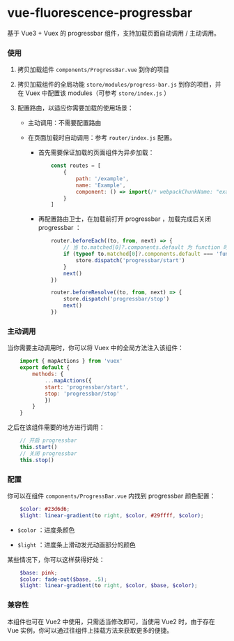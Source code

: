 # vue-fluorescence-progressbar

基于 Vue3 + Vuex 的 progressbar 组件，支持加载页面自动调用 / 主动调用。

### 使用

1. 拷贝加载组件 `components/ProgressBar.vue` 到你的项目

2. 拷贝加载组件的全局功能 `store/modules/progress-bar.js` 到你的项目，并在 Vuex 中配置该 modules（可参考 `store/index.js` ）

3. 配置路由，以适应你需要加载的使用场景：

     - 主动调用：不需要配置路由

     - 在页面加载时自动调用：参考 `router/index.js` 配置。

         - 首先需要保证加载的页面组件为异步加载：

            ```js
                const routes = [
                    {
                        path: '/example',
                        name: 'Example',
                        component: () => import(/* webpackChunkName: "example" */ '../views/Example.vue')
                    }
                ]
            ```
        
         - 再配置路由卫士，在加载前打开 progressbar ，加载完成后关闭 progressbar ：

            ```js
                router.beforeEach((to, from, next) => {
                    // 当 to.matched[0]?.components.default 为 function 时才为异步加载的组件页面
                    if (typeof to.matched[0]?.components.default === 'function') {
                        store.dispatch('progressbar/start')
                    }
                    next()
                })

                router.beforeResolve((to, from, next) => {
                    store.dispatch('progressbar/stop')
                    next()
                })
            ```

### 主动调用

当你需要主动调用时，你可以将 Vuex 中的全局方法注入该组件：

```js
    import { mapActions } from 'vuex'
    export default {
        methods: {
            ...mapActions({
            start: 'progressbar/start',
            stop: 'progressbar/stop'
            })
        }
    }
```

之后在该组件需要的地方进行调用：

```js
    // 开启 progressbar
    this.start()
    // 关闭 progressbar
    this.stop()
```

### 配置

你可以在组件 `components/ProgressBar.vue` 内找到 progressbar 颜色配置：

```scss
    $color: #23d6d6;
    $light: linear-gradient(to right, $color, #29ffff, $color);
```

 * `$color` ：进度条颜色

 * `$light` ：进度条上滑动发光动画部分的颜色

某些情况下，你可以这样获得好处：

```scss
    $base: pink;
    $color: fade-out($base, .5);
    $light: linear-gradient(to right, $color, $base, $color);
```

### 兼容性

本组件也可在 Vue2 中使用，只需适当修改即可，当使用 Vue2 时，由于存在 Vue 实例，你可以通过往组件上挂载方法来获取更多的便捷。

